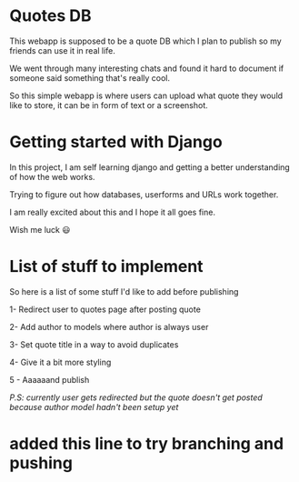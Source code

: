 # Quotes DB


This webapp is supposed to be a quote DB which I plan to publish so my friends can use it in real life.

We went through many interesting chats and found it hard to document if someone said something that's really cool.

So this simple webapp is where users can upload what quote they would like to store, it can be in form of text or a screenshot.


# Getting started with Django

In this project, I am self learning django and getting a better understanding of how the web works.

Trying to figure out how databases, userforms and URLs work together.

I am really excited about this and I hope it all goes fine.

Wish me luck  :smiley: 


# List of stuff to implement

So here is a list of some stuff I'd like to add before publishing

1- Redirect user to quotes page after posting quote

2- Add author to models where author is always user

3- Set quote title in a way to avoid duplicates

4- Give it a bit more styling

5 - Aaaaaand publish

*P.S: currently user gets redirected but the quote doesn't get posted because author model hadn't been setup yet*


# added this line to try branching and pushing